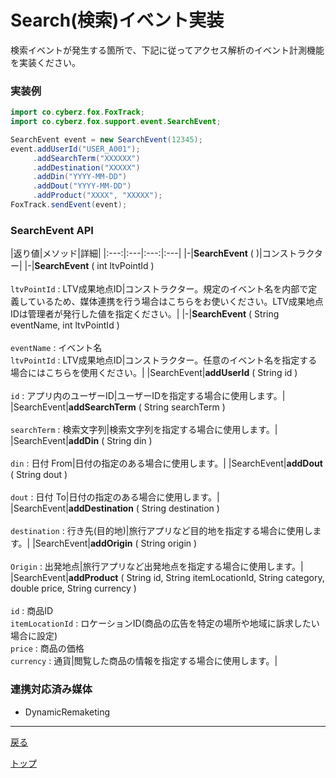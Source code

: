 # Search(検索)イベント実装

検索イベントが発生する箇所で、下記に従ってアクセス解析のイベント計測機能を実装ください。

### 実装例

```java
import co.cyberz.fox.FoxTrack;
import co.cyberz.fox.support.event.SearchEvent;

SearchEvent event = new SearchEvent(12345);
event.addUserId("USER_A001");
     .addSearchTerm("XXXXXX")
     .addDestination("XXXXX")
     .addDin("YYYY-MM-DD")
     .addDout("YYYY-MM-DD")
     .addProduct("XXXX", "XXXXX");
FoxTrack.sendEvent(event);
```

### SearchEvent API

|返り値|メソッド|詳細|
|:---:|:---|:---:|:---|
|-|**SearchEvent** ( )|コンストラクター|
|-|**SearchEvent** ( int ltvPointId ) <br><br> `ltvPointId` : LTV成果地点ID|コンストラクター。規定のイベント名を内部で定義しているため、媒体連携を行う場合はこちらをお使いください。LTV成果地点IDは管理者が発行した値を指定ください。|
|-|**SearchEvent** ( String eventName, int ltvPointId ) <br><br> `eventName` : イベント名<br>`ltvPointId` : LTV成果地点ID|コンストラクター。任意のイベント名を指定する場合にはこちらを使用ください。|
|SearchEvent|**addUserId** ( String id )<br><br>`id` : アプリ内のユーザーID|ユーザーIDを指定する場合に使用します。|
|SearchEvent|**addSearchTerm** ( String searchTerm )<br><br>`searchTerm` : 検索文字列|検索文字列を指定する場合に使用します。|
|SearchEvent|**addDin** ( String din )<br><br>`din` : 日付 From|日付の指定のある場合に使用します。|
|SearchEvent|**addDout** ( String dout )<br><br>`dout` : 日付 To|日付の指定のある場合に使用します。|
|SearchEvent|**addDestination** ( String destination )<br><br>`destination` : 行き先(目的地)|旅行アプリなど目的地を指定する場合に使用します。|
|SearchEvent|**addOrigin** ( String origin )<br><br>`Origin` : 出発地点|旅行アプリなど出発地点を指定する場合に使用します。|
|SearchEvent|**addProduct** ( String id, String itemLocationId, String category, double price, String currency )<br><br>`id` : 商品ID<br>`itemLocationId` : ロケーションID(商品の広告を特定の場所や地域に訴求したい場合に設定)<br>`price` : 商品の価格<br>`currency` : 通貨|閲覧した商品の情報を指定する場合に使用します。|


### 連携対応済み媒体

* DynamicRemaketing

---
[戻る](/4.x/lang/ja/doc/track_events/README.md#supported_events)

[トップ](/4.x/lang/ja/README.md)
